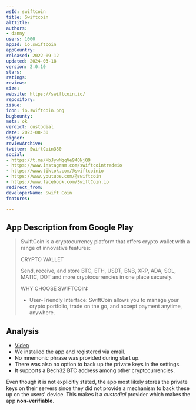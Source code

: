 ```yaml
---
wsId: swiftcoin
title: Swiftcoin
altTitle: 
authors:
- danny
users: 1000
appId: io.swiftcoin
appCountry: 
released: 2022-09-12
updated: 2024-03-18
version: 2.0.10
stars: 
ratings: 
reviews: 
size: 
website: https://swiftcoin.io/
repository: 
issue: 
icon: io.swiftcoin.png
bugbounty: 
meta: ok
verdict: custodial
date: 2023-08-30
signer: 
reviewArchive: 
twitter: SwiftCoin380
social:
- https://t.me/+bJywMqqVe940NjQ9
- https://www.instagram.com/swiftcointradeio
- https://www.tiktok.com/@swiftcoinio
- https://www.youtube.com/@swiftcoin
- https://www.facebook.com/SwiftCoin.io
redirect_from: 
developerName: Swift Coin
features: 

---
```


## App Description from Google Play

> SwiftCoin is a cryptocurrency platform that offers crypto wallet with a range of innovative features:
>
> CRYPTO WALLET
>
> Send, receive, and store BTC, ETH, USDT, BNB, XRP, ADA, SOL, MATIC, DOT and more cryptocurrencies in one place securely.
>
> WHY CHOOSE SWIFTCOIN:
> - User-Friendly Interface: SwiftCoin allows you to manage your crypto portfolio, trade on the go, and accept payment anytime, anywhere.

## Analysis 

- [Video](https://twitter.com/BitcoinWalletz/status/1696856619483869656) 
- We installed the app and registered via email. 
- No mnemonic phrase was provided during start up. 
- There was also no option to back up the private keys in the settings.
- It supports a Bech32 BTC address among other cryptocurrencies.

Even though it is not explicitly stated, the app most likely stores the private keys on their servers since they did not provide a mechanism to back these up on the users' device. This makes it a *custodial* provider which makes the app **non-verifiable**. 


